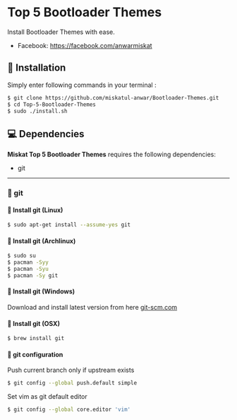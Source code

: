 # Top 5 Bootloader Themes

Install Bootloader Themes with ease.

- Facebook: https://facebook.com/anwarmiskat

## 🚀 Installation

Simply enter following commands in your terminal :

```bash
$ git clone https://github.com/miskatul-anwar/Bootloader-Themes.git
$ cd Top-5-Bootloader-Themes
$ sudo ./install.sh
```

## 💻 Dependencies

**Miskat Top 5 Bootloader Themes** requires the following dependencies:

- git

---

### 🔖 git

#### 🐧 Install git (Linux)

```bash
$ sudo apt-get install --assume-yes git
```

#### 🏹 Install git (Archlinux)

```bash
$ sudo su
$ pacman -Syy
$ pacman -Syu
$ pacman -Sy git
```

#### 🏁 Install git (Windows)

Download and install latest version from here [git-scm.com](https://git-scm.com/download/win)

#### 🍎 Install git (OSX)

```bash
$ brew install git
```

#### 🔧 git configuration

Push current branch only if upstream exists

```bash
$ git config --global push.default simple
```

Set vim as git default editor

```bash
$ git config --global core.editor 'vim'
```
